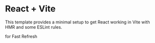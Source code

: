 # React + Vite

This template provides a minimal setup to get React working in Vite with HMR and some ESLint rules.

 
for Fast Refresh
 
